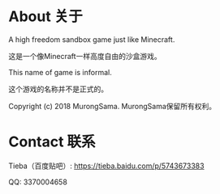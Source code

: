 # About 关于 
A high freedom sandbox game just like Minecraft.

这是一个像Minecraft一样高度自由的沙盒游戏。

This name of game is informal.

这个游戏的名称并不是正式的。

Copyright (c) 2018 MurongSama.
MurongSama保留所有权利。


# Contact 联系
Tieba（百度贴吧）: https://tieba.baidu.com/p/5743673383

QQ: 3370004658
